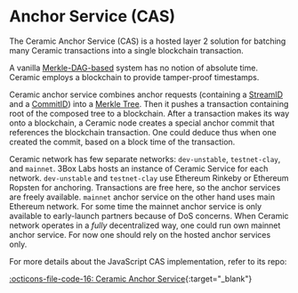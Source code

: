 # Anchor Service (CAS)
The Ceramic Anchor Service (CAS) is a hosted layer 2 solution for batching many Ceramic transactions
into a single blockchain transaction.

A vanilla [Merkle-DAG-based](https://docs.ipfs.io/concepts/merkle-dag/) system has no notion of absolute time. 
Ceramic employs a blockchain to provide tamper-proof timestamps.

Ceramic anchor service combines anchor requests (containing a [StreamID](https://developers.ceramic.network/reference/typescript/classes/_ceramicnetwork_streamid.streamid-1.html) and a [CommitID](https://developers.ceramic.network/reference/typescript/classes/_ceramicnetwork_streamid.commitid-1.html)) into a [Merkle Tree](https://en.wikipedia.org/wiki/Merkle_tree).
Then it pushes a transaction containing root of the composed tree to a blockchain. After a transaction makes its way onto a blockchain,
a Ceramic node creates a special anchor commit that references the blockchain transaction. One could deduce thus
when one created the commit, based on a block time of the transaction.

Ceramic network has few separate networks: `dev-unstable`, `testnet-clay`, and `mainnet`. 3Box Labs hosts an instance of Ceramic Service for each network.
`dev-unstable` and `testnet-clay` use Ethereum Rinkeby or Ethereum Ropsten for anchoring. Transactions are free here, so the anchor services are freely available.
`mainnet` anchor service on the other hand uses main Ethereum network. For some time the mainnet anchor service is only available to early-launch partners because of DoS concerns.
When Ceramic network operates in a _fully_ decentralized way, one could run own mainnet anchor service.
For now one should rely on the hosted anchor services only.

For more details about the JavaScript CAS implementation, refer to its repo:

[:octicons-file-code-16: Ceramic Anchor Service](https://github.com/ceramicnetwork/ceramic-anchor-service){:target="_blank"}
